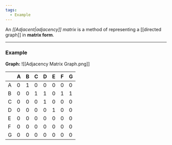 ```yaml
---
tags:
  - Example
---
```

An _[[Adjacent|adjacency]] matrix_ is a method of representing a [[directed graph]] in **matrix form**.

 ---
### Example
**Graph:**
![[Adjacency Matrix Graph.png]]

|     | A   | B   | C   | D   | E   | F   | G   |
| --- | --- | --- | --- | --- | --- | --- | --- |
| A   | 0   | 1   | 0   | 0   | 0   | 0   | 0   |
| B   | 0   | 0   | 1   | 1   | 0   | 1   | 1   |
| C   | 0   | 0   | 0   | 1   | 0   | 0   | 0   |
| D   | 0   | 0   | 0   | 0   | 1   | 0   | 0   |
| E   | 0   | 0   | 0   | 0   | 0   | 0   | 0   |
| F   | 0   | 0   | 0   | 0   | 0   | 0   | 0   |
| G   | 0   | 0   | 0   | 0   | 0   | 0   | 0   |

 
